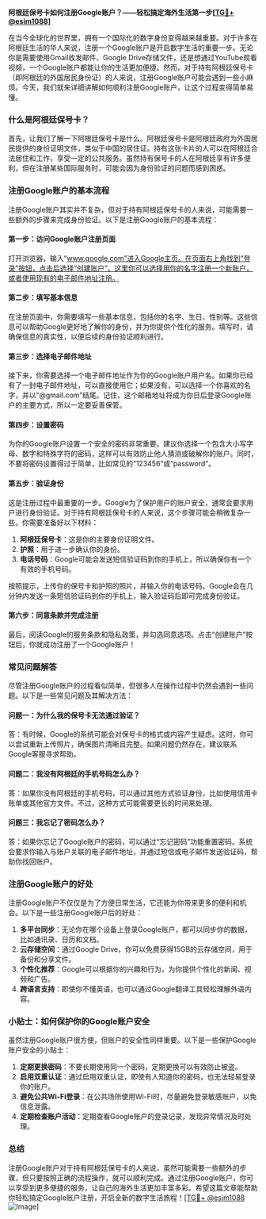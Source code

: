 **阿根廷保号卡如何注册Google账户？——轻松搞定海外生活第一步[[TG💪+ @esim1088](https://t.me/s/esim1088)]**

在当今全球化的世界里，拥有一个国际化的数字身份变得越来越重要。对于许多在阿根廷生活的华人来说，注册一个Google账户是开启数字生活的重要一步。无论你是需要使用Gmail收发邮件、Google Drive存储文件，还是想通过YouTube观看视频，一个Google账户都能让你的生活更加便捷。然而，对于持有阿根廷保号卡（即阿根廷的外国居民身份证）的人来说，注册Google账户可能会遇到一些小麻烦。今天，我们就来详细讲解如何顺利注册Google账户，让这个过程变得简单易懂。

### 什么是阿根廷保号卡？

首先，让我们了解一下阿根廷保号卡是什么。阿根廷保号卡是阿根廷政府为外国居民提供的身份证明文件，类似于中国的居住证。持有这张卡片的人可以在阿根廷合法居住和工作，享受一定的公共服务。虽然持有保号卡的人在阿根廷享有许多便利，但在注册某些国际服务时，可能会因为身份验证的问题而感到困惑。

### 注册Google账户的基本流程

注册Google账户其实并不复杂，但对于持有阿根廷保号卡的人来说，可能需要一些额外的步骤来完成身份验证。以下是注册Google账户的基本流程：

#### 第一步：访问Google账户注册页面

打开浏览器，输入“www.google.com”进入Google主页。在页面右上角找到“登录”按钮，点击后选择“创建账户”。这里你可以选择用你的名字注册一个新账户，或者使用现有的电子邮件地址注册。

#### 第二步：填写基本信息

在注册页面中，你需要填写一些基本信息，包括你的名字、生日、性别等。这些信息可以帮助Google更好地了解你的身份，并为你提供个性化的服务。填写时，请确保信息的真实性，以便后续的身份验证顺利进行。

#### 第三步：选择电子邮件地址

接下来，你需要选择一个电子邮件地址作为你的Google账户用户名。如果你已经有了一封电子邮件地址，可以直接使用它；如果没有，可以选择一个你喜欢的名字，并以“@gmail.com”结尾。记住，这个邮箱地址将成为你日后登录Google账户的主要方式，所以一定要妥善保管。

#### 第四步：设置密码

为你的Google账户设置一个安全的密码非常重要。建议你选择一个包含大小写字母、数字和特殊字符的密码，这样可以有效防止他人猜测或破解你的账户。同时，不要将密码设置得过于简单，比如常见的“123456”或“password”。

#### 第五步：验证身份

这是注册过程中最重要的一步。Google为了保护用户的账户安全，通常会要求用户进行身份验证。对于持有阿根廷保号卡的人来说，这个步骤可能会稍微复杂一些。你需要准备好以下材料：

1. **阿根廷保号卡**：这是你的主要身份证明文件。
2. **护照**：用于进一步确认你的身份。
3. **电话号码**：Google可能会发送短信验证码到你的手机上，所以确保你有一个有效的手机号码。

按照提示，上传你的保号卡和护照的照片，并输入你的电话号码。Google会在几分钟内发送一条短信验证码到你的手机上，输入验证码后即可完成身份验证。

#### 第六步：同意条款并完成注册

最后，阅读Google的服务条款和隐私政策，并勾选同意选项。点击“创建账户”按钮后，你就成功注册了一个Google账户！

### 常见问题解答

尽管注册Google账户的过程看似简单，但很多人在操作过程中仍然会遇到一些问题。以下是一些常见问题及其解决方法：

#### 问题一：为什么我的保号卡无法通过验证？

答：有时候，Google的系统可能会对保号卡的格式或内容产生疑虑。这时，你可以尝试重新上传照片，确保图片清晰且完整。如果问题仍然存在，建议联系Google客服寻求帮助。

#### 问题二：我没有阿根廷的手机号码怎么办？

答：如果你没有阿根廷的手机号码，可以通过其他方式验证身份，比如使用信用卡账单或其他官方文件。不过，这种方式可能需要更长的时间来处理。

#### 问题三：我忘记了密码怎么办？

答：如果你忘记了Google账户的密码，可以通过“忘记密码”功能重置密码。系统会要求你输入与账户关联的电子邮件地址，并通过短信或电子邮件发送验证码，帮助你找回账户。

### 注册Google账户的好处

注册Google账户不仅仅是为了方便日常生活，它还能为你带来更多的便利和机会。以下是一些注册Google账户后的好处：

1. **多平台同步**：无论你在哪个设备上登录Google账户，都可以同步你的数据，比如通讯录、日历和文档。
2. **云存储空间**：通过Google Drive，你可以免费获得15GB的云存储空间，用于备份和分享文件。
3. **个性化推荐**：Google可以根据你的兴趣和行为，为你提供个性化的新闻、视频和广告。
4. **跨语言支持**：即使你不懂英语，也可以通过Google翻译工具轻松理解外语内容。

### 小贴士：如何保护你的Google账户安全

虽然注册Google账户很方便，但账户的安全性同样重要。以下是一些保护Google账户安全的小贴士：

1. **定期更换密码**：不要长期使用同一个密码，定期更换可以有效防止被盗。
2. **启用双重认证**：通过启用双重认证，即使有人知道你的密码，也无法轻易登录你的账户。
3. **避免公共Wi-Fi登录**：在公共场所使用Wi-Fi时，尽量避免登录敏感账户，以免信息泄露。
4. **定期检查账户活动**：定期查看Google账户的登录记录，发现异常情况及时处理。

### 总结

注册Google账户对于持有阿根廷保号卡的人来说，虽然可能需要一些额外的步骤，但只要按照正确的流程操作，就可以顺利完成。通过注册Google账户，你可以享受到更多便捷的服务，让自己的海外生活更加丰富多彩。希望这篇文章能帮助你轻松搞定Google账户注册，开启全新的数字生活旅程！[[TG💪+ @esim1088](https://t.me/s/esim1088) ![Image](https://i.postimg.cc/4NQfJmqS/Snipaste-2025-05-13-00-14-12.png)]
